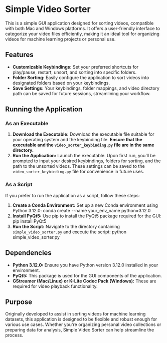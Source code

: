 # Simple Video Sorter

This is a simple GUI application designed for sorting videos, compatible with both Mac and Windows platforms. It offers a user-friendly interface to categorize your video files efficiently, making it an ideal tool for organizing videos for machine learning projects or personal use.

## Features

- **Customizable Keybindings:** Set your preferred shortcuts for play/pause, restart, unsort, and sorting into specific folders.
- **Folder Sorting:** Easily configure the application to sort videos into designated folders based on your keybindings.
- **Save Settings:** Your keybindings, folder mappings, and video directory path can be saved for future sessions, streamlining your workflow.

## Running the Application

### As an Executable

1. **Download the Executable:** Download the executable file suitable for your operating system and the keybinding file. **Ensure that the executable and the `video_sorter_keybinding.py` file are in the same directory.**
2. **Run the Application:** Launch the executable. Upon first run, you'll be prompted to input your desired keybindings, folders for sorting, and the path to the unsorted videos. These settings can be saved to the `video_sorter_keybinding.py` file for convenience in future uses.

### As a Script

If you prefer to run the application as a script, follow these steps:

1. **Create a Conda Environment:** Set up a new Conda environment using Python 3.12.0:
    conda create --name your_env_name python=3.12.0
2. **Install PyQt5:** Use pip to install the PyQt5 package required for the GUI:
    pip install PyQt5
3. **Run the Script:** Navigate to the directory containing `simple_video_sorter.py` and execute the script:
    python simple_video_sorter.py


## Dependencies

- **Python 3.12.0:** Ensure you have Python version 3.12.0 installed in your environment.
- **PyQt5:** This package is used for the GUI components of the application.
- **GStreamer (Mac/Linux) or K-Lite Codec Pack (Windows):** These are required for video playback functionality.

## Purpose

Originally developed to assist in sorting videos for machine learning datasets, this application is designed to be flexible and robust enough for various use cases. Whether you're organizing personal video collections or preparing data for analysis, Simple Video Sorter can help streamline the process.

